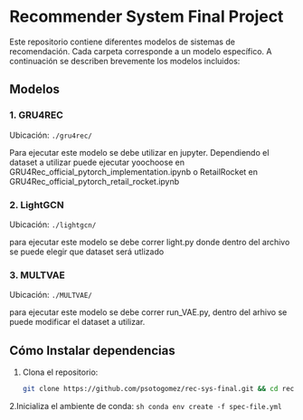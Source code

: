 # Recommender System Final Project

Este repositorio contiene diferentes modelos de sistemas de recomendación. Cada carpeta corresponde a un modelo específico. A continuación se describen brevemente los modelos incluidos:

## Modelos

### 1. GRU4REC
Ubicación: `./gru4rec/`

Para ejecutar este modelo se debe utilizar en jupyter. Dependiendo el dataset a utilizar puede ejecutar yoochoose en GRU4Rec_official_pytorch_implementation.ipynb o RetailRocket en GRU4Rec_official_pytorch_retail_rocket.ipynb

### 2. LightGCN
Ubicación: `./lightgcn/`

para ejecutar este modelo se debe correr light.py donde dentro del archivo se puede elegir que dataset será utlizado

### 3. MULTVAE
Ubicación: `./MULTVAE/`

para ejecutar este modelo se debe correr run_VAE.py, dentro del arhivo se puede modificar el dataset a utilizar.


## Cómo Instalar dependencias

1. Clona el repositorio:
    ```sh
    git clone https://github.com/psotogomez/rec-sys-final.git && cd rec-sys-final
    ```

2.Inicializa el ambiente de conda:
    ```sh
    conda env create -f spec-file.yml
    ```
